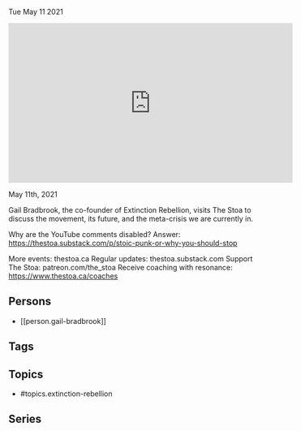 



Tue May 11 2021

<iframe width="560" height="315" src="https://www.youtube.com/embed/jaygmGm_6jY" title="Extinction Rebellion w/ Gail Bradbrook" frameborder="0" allow="accelerometer; autoplay; clipboard-write; encrypted-media; gyroscope; picture-in-picture" allowfullscreen ></iframe>

May 11th, 2021

Gail Bradbrook, the co-founder of Extinction Rebellion, visits The Stoa to discuss the movement, its future, and the meta-crisis we are currently in.

Why are the YouTube comments disabled? Answer: https://thestoa.substack.com/p/stoic-punk-or-why-you-should-stop

More events: thestoa.ca
Regular updates: thestoa.substack.com
Support The Stoa: patreon.com/the_stoa
Receive coaching with resonance: https://www.thestoa.ca/coaches

## Persons

- [[person.gail-bradbrook]]

## Tags



## Topics

- #topics.extinction-rebellion

## Series



